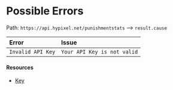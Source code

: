 # Possible Errors
Path: `https://api.hypixel.net/punishmentstats` --> `result.cause`


|Error|Issue|
|:-|:-|
|`Invalid API Key`|`Your API Key is not valid`|

#### Resources
- [Key](https://github.com/HypixelCommunity/Hypixel-Api-Documentation/tree/main/API%20Usage/GetAKey.md)